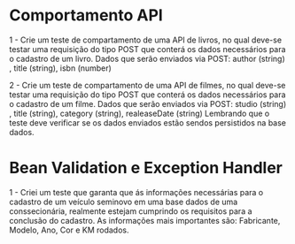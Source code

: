 # Comportamento API
1 - Crie um teste de compartamento de uma API de livros, no qual deve-se testar uma requisição do tipo POST que conterá os dados necessários para o cadastro de um livro.
Dados que serão enviados via POST: author (string) , title (string), isbn (number)  

2 - Crie um teste de compartamento de uma API de filmes, no qual deve-se testar uma requisição do tipo POST que conterá os dados necessários para o cadastro de um filme.
Dados que serão enviados via POST: studio (string) , title (string), category (string), realeaseDate (string)
Lembrando que o teste deve verificar se os dados enviados estão sendos persistidos na base dados. 

# Bean Validation e Exception Handler
1 - Criei um teste que garanta que ás informações necessárias para o cadastro de um veículo seminovo em uma base dados de uma conssecionária, realmente estejam cumprindo os requisitos para a conclusão do cadastro.
As informações mais importantes são:
Fabricante, Modelo, Ano, Cor e KM rodados.


